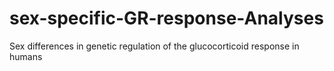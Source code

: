 # sex-specific-GR-response-Analyses
Sex differences in genetic regulation of the glucocorticoid response in humans
